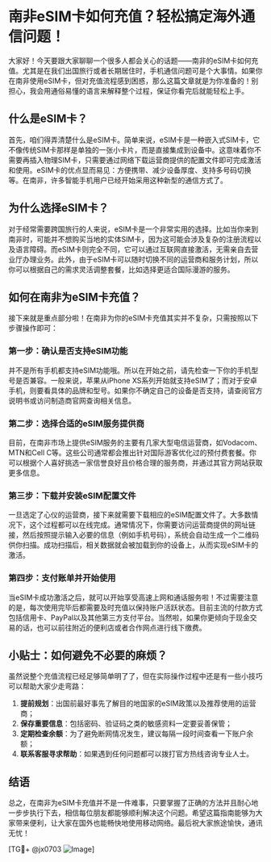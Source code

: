 # 南非eSIM卡如何充值？轻松搞定海外通信问题！

大家好！今天要跟大家聊聊一个很多人都会关心的话题——南非的eSIM卡如何充值。尤其是在我们出国旅行或者长期居住时，手机通信问题可是个大事情。如果你在南非使用eSIM卡，但对充值流程感到困惑，那么这篇文章就是为你准备的！别担心，我会用通俗易懂的语言来解释整个过程，保证你看完后就能轻松上手。

## 什么是eSIM卡？

首先，咱们得弄清楚什么是eSIM卡。简单来说，eSIM卡是一种嵌入式SIM卡，它不像传统SIM卡那样是单独的一张小卡片，而是直接集成到设备中。这意味着你不需要再插入物理SIM卡，只需要通过网络下载运营商提供的配置文件即可完成激活和使用。eSIM卡的优点显而易见：方便携带、减少设备厚度、支持多号码切换等。在南非，许多智能手机用户已经开始采用这种新型的通信方式了。

## 为什么选择eSIM卡？

对于经常需要跨国旅行的人来说，eSIM卡是一个非常实用的选择。比如当你来到南非时，可能并不想购买当地的实体SIM卡，因为这可能会涉及复杂的注册流程以及语言障碍。而eSIM卡则完全不同，它可以通过互联网直接激活，无需亲自去营业厅办理业务。此外，由于eSIM卡可以随时切换不同的运营商和服务计划，所以你可以根据自己的需求灵活调整套餐，比如选择更适合国际漫游的服务。

## 如何在南非为eSIM卡充值？

接下来就是重点部分啦！在南非为你的eSIM卡充值其实并不复杂，只需按照以下步骤操作即可：

### 第一步：确认是否支持eSIM功能

并不是所有手机都支持eSIM功能哦。所以在开始之前，请先检查一下你的手机型号是否兼容。一般来说，苹果从iPhone XS系列开始就支持eSIM了；而对于安卓手机，则要看具体的品牌和型号。如果你不确定自己的设备是否支持，请查阅官方说明书或访问制造商官网查询相关信息。

### 第二步：选择合适的eSIM服务提供商

目前，在南非市场上提供eSIM服务的主要有几家大型电信运营商，如Vodacom、MTN和Cell C等。这些公司通常都会推出针对国际游客优化过的预付费套餐。你可以根据个人喜好挑选一家信誉良好且价格合理的服务商，并通过其官方网站获取更多信息。

### 第三步：下载并安装eSIM配置文件

一旦选定了心仪的运营商，接下来就需要下载相应的eSIM配置文件了。大多数情况下，这个过程都可以在线完成。通常情况下，你需要访问运营商提供的网址链接，然后按照提示输入必要的信息（例如手机号码），系统会自动生成一个二维码供你扫描。成功扫描后，相关数据就会被加载到你的设备上，从而实现eSIM卡的激活。

### 第四步：支付账单并开始使用

当eSIM卡成功激活之后，就可以开始享受高速上网和通话服务啦！不过需要注意的是，每次使用完毕后都需要及时充值以保持账户活跃状态。目前主流的付款方式包括信用卡、PayPal以及其他第三方支付平台。当然啦，如果你更倾向于现金交易的话，也可以前往附近的便利店或者合作网点进行线下缴费。

## 小贴士：如何避免不必要的麻烦？

虽然说整个充值流程已经足够简单明了了，但在实际操作过程中还是有一些小技巧可以帮助大家少走弯路：

1. **提前规划**：出国前最好事先了解目的地国家的eSIM政策以及推荐使用的运营商；
2. **保存重要信息**：包括密码、验证码之类的敏感资料一定要妥善保管；
3. **定期检查余额**：为了避免断网情况发生，建议每隔一段时间查看一下账户余额；
4. **联系客服寻求帮助**：如果遇到任何问题都可以拨打官方热线咨询专业人士。

## 结语

总之，在南非为eSIM卡充值并不是一件难事，只要掌握了正确的方法并且耐心地一步步执行下去，相信每位朋友都能够顺利解决这个问题。希望这篇指南能够为大家带来便利，让大家在国外也能畅快地使用移动网络。最后祝大家旅途愉快，通讯无忧！

[TG💪+ @jx0703 ![Image](https://github.com/user-attachments/assets/dbca1d08-cadb-493c-b0ec-ad6f7a83f270)]
